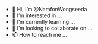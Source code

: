 - 👋 Hi, I’m @NamfonWongseeda
- 👀 I’m interested in ...
- 🌱 I’m currently learning ...
- 💞️ I’m looking to collaborate on ...
- 📫 How to reach me ...

<!---
NamfonWongseeda/NamfonWongseeda is a ✨ special ✨ repository because its `README.md` (this file) appears on your GitHub profile.
You can click the Preview link to take a look at your changes.
--->
